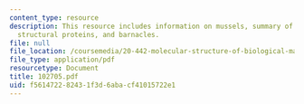 ```yaml
---
content_type: resource
description: This resource includes information on mussels, summary of glysine-rich
  structural proteins, and barnacles.
file: null
file_location: /coursemedia/20-442-molecular-structure-of-biological-materials-be-442-fall-2005/f561472282431f3d6abacf41015722e1_102705.pdf
file_type: application/pdf
resourcetype: Document
title: 102705.pdf
uid: f5614722-8243-1f3d-6aba-cf41015722e1
---
```

